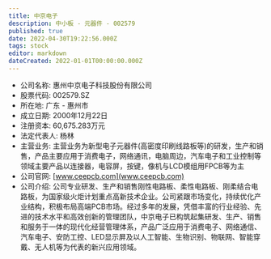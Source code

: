 ```yaml
---
title: 中京电子
description: 中小板 - 元器件 - 002579
published: true
date: 2022-04-30T19:22:56.000Z
tags: stock
editor: markdown
dateCreated: 2022-01-01T00:00:00.000Z
---
```


- 公司名称: 惠州中京电子科技股份有限公司
- 股票代码: 002579.SZ
- 所在地: 广东 - 惠州市
- 成立日期: 2000年12月22日
- 注册资本: 60,675.283万元
- 法定代表人: 杨林
- 主营业务: 主营业务为新型电子元器件(高密度印刷线路板等)的研发，生产和销售，产品主要应用于消费电子，网络通讯，电脑周边，汽车电子和工业控制等领域主要产品以连接器，电容屏，按键，像机与LCD模组用FPCB等为主
- 公司官网: [www.ceepcb.com](www.ceepcb.com)
- 公司介绍: 公司专业研发、生产和销售刚性电路板、柔性电路板、刚柔结合电路板，为国家级火炬计划重点高新技术企业。公司紧跟市场变化，持续优化产业结构，积极布局高端PCB市场。经过多年的发展，凭借丰富的行业经验、先进的技术水平和高效创新的管理团队，中京电子已构筑起集研发、生产、销售和服务于一体的现代化经营管理体系，产品广泛应用于消费电子、网络通信、汽车电子、安防工控、LED显示屏及以人工智能、生物识别、物联网、智能穿戴、无人机等为代表的新兴应用领域。



